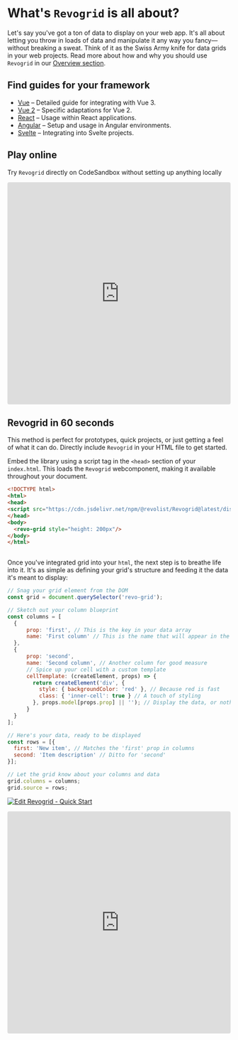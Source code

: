 # What's `Revogrid` is all about?

 Let's say you've got a ton of data to display on your web app. It's all about letting you throw in loads of data and manipulate it any way you fancy—without breaking a sweat. Think of it as the Swiss Army knife for data grids in your web projects. Read more about how and why you should use `Revogrid` in our [Overview section](./overview).

## Find guides for your framework

<!--@include: ./parts/cross-framework-banner.md-->

- [Vue](./vue3/) – Detailed guide for integrating with Vue 3.
- [Vue 2](./vue2/) – Specific adaptations for Vue 2.
- [React](./react/) – Usage within React applications.
- [Angular](./angular/) – Setup and usage in Angular environments.
- [Svelte](./svelte/) – Integrating into Svelte projects.

## Play online
Try `Revogrid` directly on CodeSandbox without setting up anything locally

<ClientOnly>
<iframe src="https://codesandbox.io/embed/8qjv9q?view=Preview&module=%2Fsrc%2Findex.ts&hidenavigation=1"
     style="width:100%; height: 500px; border:0; border-radius: 4px; overflow:hidden;"
     title="Revogrid - Vue - Overview"
     allow="accelerometer; ambient-light-sensor; camera; encrypted-media; geolocation; gyroscope; hid; microphone; midi; payment; usb; vr; xr-spatial-tracking"
     sandbox="allow-forms allow-modals allow-popups allow-presentation allow-same-origin allow-scripts"
   ></iframe>
</ClientOnly>


## Revogrid in 60 seconds

This method is perfect for prototypes, quick projects, or just getting a feel of what it can do. Directly include `Revogrid` in your HTML file to get started.

Embed the library using a script tag in the `<head>` section of your `index.html`. This loads the `Revogrid` webcomponent, making it available throughout your document.

```html
<!DOCTYPE html>
<html>
<head>
<script src="https://cdn.jsdelivr.net/npm/@revolist/Revogrid@latest/dist/revo-grid/revo-grid.js"></script>
</head>
<body>
  <revo-grid style="height: 200px"/>
</body>
</html>
  
```


Once you've integrated grid into your `html`, the next step is to breathe life into it. It's as simple as defining your grid's structure and feeding it the data it's meant to display:

```js
// Snag your grid element from the DOM
const grid = document.querySelector('revo-grid');

// Sketch out your column blueprint
const columns = [
  {
      prop: 'first', // This is the key in your data array
      name: 'First column' // This is the name that will appear in the header
  },
  {
      prop: 'second',
      name: 'Second column', // Another column for good measure
      // Spice up your cell with a custom template
      cellTemplate: (createElement, props) => {
        return createElement('div', {
          style: { backgroundColor: 'red' }, // Because red is fast
          class: { 'inner-cell': true } // A touch of styling
        }, props.model[props.prop] || ''); // Display the data, or nothing at all
      }
  }
];

// Here's your data, ready to be displayed
const rows = [{
  first: 'New item', // Matches the 'first' prop in columns
  second: 'Item description' // Ditto for 'second'
}];

// Let the grid know about your columns and data
grid.columns = columns;
grid.source = rows;

```


[![Edit Revogrid - Quick Start](https://codesandbox.io/static/img/play-codesandbox.svg)](https://codesandbox.io/p/sandbox/Revogrid-60s-tlxgwn)


<ClientOnly>
  <iframe src="https://codesandbox.io/embed/tlxgwn?view=Editor+%2B+Preview&module=%2Findex.html&hidenavigation=1"
     style="width:100%; height: 500px; border:0; border-radius: 4px; overflow:hidden;"
     title="Revogrid - 60s"
     allow="accelerometer; ambient-light-sensor; camera; encrypted-media; geolocation; gyroscope; hid; microphone; midi; payment; usb; vr; xr-spatial-tracking"
     sandbox="allow-forms allow-modals allow-popups allow-presentation allow-same-origin allow-scripts"
   ></iframe>
</ClientOnly>
